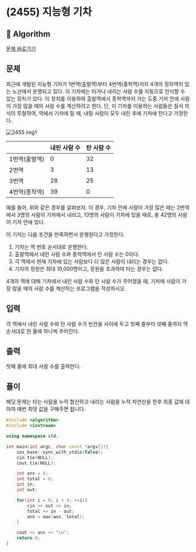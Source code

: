 # (2455) 지능형 기차
## :100: Algorithm
[문제 바로가기](https://www.acmicpc.net/problem/2455)

## 문제
최근에 개발된 지능형 기차가 1번역(출발역)부터 4번역(종착역)까지 4개의 정차역이 있는 노선에서 운행되고 있다. 이 기차에는 타거나 내리는 사람 수를 자동으로 인식할 수 있는 장치가 있다. 이 장치를 이용하여 출발역에서 종착역까지 가는 도중 기차 안에 사람이 가장 많을 때의 사람 수를 계산하려고 한다. 단, 이 기차를 이용하는 사람들은 질서 의식이 투철하여, 역에서 기차에 탈 때, 내릴 사람이 모두 내린 후에 기차에 탄다고 가정한다.

![2455 img1](https://upload.acmicpc.net/32c10113-d852-4d34-bf7d-b6190c49c783/-/preview/)

||내린 사람 수|탄 사람 수|
|:---|:---|:---|
|1번역(출발역)|0|32|
|2번역|3|13|
|3번역|28|25|
|4번역(종착역)|39|0|

예를 들어, 위와 같은 경우를 살펴보자. 이 경우, 기차 안에 사람이 가장 많은 때는 2번역에서 3명의 사람이 기차에서 내리고, 13명의 사람이 기차에 탔을 때로, 총 42명의 사람이 기차 안에 있다.

이 기차는 다음 조건을 만족하면서 운행된다고 가정한다.

1. 기차는 역 번호 순서대로 운행한다.
2. 출발역에서 내린 사람 수와 종착역에서 탄 사람 수는 0이다.
3. 각 역에서 현재 기차에 있는 사람보다 더 많은 사람이 내리는 경우는 없다.
4. 기차의 정원은 최대 10,000명이고, 정원을 초과하여 타는 경우는 없다.

4개의 역에 대해 기차에서 내린 사람 수와 탄 사람 수가 주어졌을 때, 기차에 사람이 가장 많을 때의 사람 수를 계산하는 프로그램을 작성하시오.

## 입력
각 역에서 내린 사람 수와 탄 사람 수가 빈칸을 사이에 두고 첫째 줄부터 넷째 줄까지 역 순서대로 한 줄에 하나씩 주어진다. 

## 출력
첫째 줄에 최대 사람 수를 출력한다.  

## 풀이
해당 문제는 타는 사람을 누적 합산하고 내리는 사람을 누적 차연산을 한후 최종 값에 대하여 매번 최댓 값을 구해주면 됩니다.  

```cpp
#include <algorithm>
#include <iostream>

using namespace std;

int main(int argc, char const *argv[]){
    ios_base::sync_with_stdio(false);
    cin.tie(NULL);
    cout.tie(NULL);

    int ans = 0;
    int total = 0;
    int in;
    int out;

    for(int i = 0; i < 4; ++i){
        cin >> out >> in;
        total += in - out;
        ans = max(ans, total);
    }

    cout << ans << "\n";
    return 0;
}

```